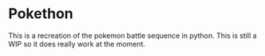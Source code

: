 # Pokethon
This is a recreation of the pokemon battle sequence in python. This is still a WIP so it does really work at the moment.
